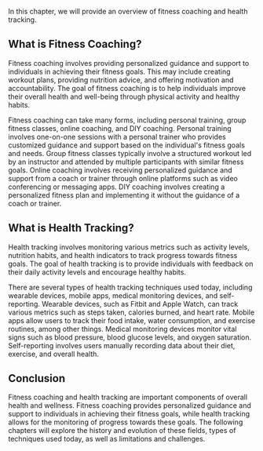 

In this chapter, we will provide an overview of fitness coaching and health tracking.

What is Fitness Coaching?
-------------------------

Fitness coaching involves providing personalized guidance and support to individuals in achieving their fitness goals. This may include creating workout plans, providing nutrition advice, and offering motivation and accountability. The goal of fitness coaching is to help individuals improve their overall health and well-being through physical activity and healthy habits.

Fitness coaching can take many forms, including personal training, group fitness classes, online coaching, and DIY coaching. Personal training involves one-on-one sessions with a personal trainer who provides customized guidance and support based on the individual's fitness goals and needs. Group fitness classes typically involve a structured workout led by an instructor and attended by multiple participants with similar fitness goals. Online coaching involves receiving personalized guidance and support from a coach or trainer through online platforms such as video conferencing or messaging apps. DIY coaching involves creating a personalized fitness plan and implementing it without the guidance of a coach or trainer.

What is Health Tracking?
------------------------

Health tracking involves monitoring various metrics such as activity levels, nutrition habits, and health indicators to track progress towards fitness goals. The goal of health tracking is to provide individuals with feedback on their daily activity levels and encourage healthy habits.

There are several types of health tracking techniques used today, including wearable devices, mobile apps, medical monitoring devices, and self-reporting. Wearable devices, such as Fitbit and Apple Watch, can track various metrics such as steps taken, calories burned, and heart rate. Mobile apps allow users to track their food intake, water consumption, and exercise routines, among other things. Medical monitoring devices monitor vital signs such as blood pressure, blood glucose levels, and oxygen saturation. Self-reporting involves users manually recording data about their diet, exercise, and overall health.

Conclusion
----------

Fitness coaching and health tracking are important components of overall health and wellness. Fitness coaching provides personalized guidance and support to individuals in achieving their fitness goals, while health tracking allows for the monitoring of progress towards these goals. The following chapters will explore the history and evolution of these fields, types of techniques used today, as well as limitations and challenges.
